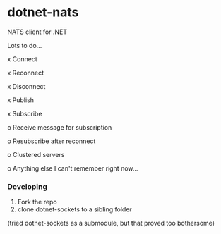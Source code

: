 # dotnet-nats
NATS client for .NET

Lots to do...

x Connect

x Reconnect

x Disconnect

x Publish

x Subscribe

o Receive message for subscription

o Resubscribe after reconnect

o Clustered servers

o Anything else I can't remember right now...


### Developing

1. Fork the repo
2. clone dotnet-sockets to a sibling folder

(tried dotnet-sockets as a submodule, but that proved too bothersome)
